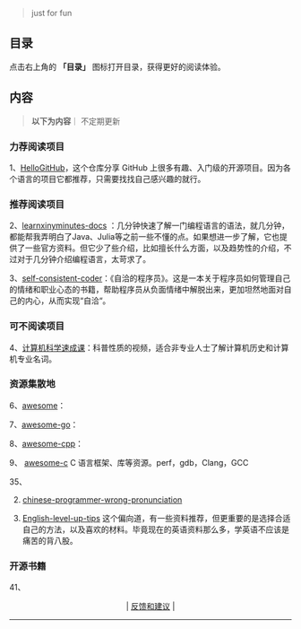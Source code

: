 
> just for fun

## 目录

点击右上角的 **「目录」** 图标打开目录，获得更好的阅读体验。


## 内容
> **以下为内容**｜ 不定期更新

###  力荐阅读项目   
1、[HelloGitHub](https://github.com/521xueweihan/HelloGitHub)，这个仓库分享 GitHub 上很多有趣、入门级的开源项目。因为各个语言的项目它都推荐，只需要找找自己感兴趣的就行。



### 推荐阅读项目    
2、[learnxinyminutes-docs](https://github.com/adambard/learnxinyminutes-docs) ：几分钟快速了解一门编程语言的语法，就几分钟，都能帮我弄明白了Java、Julia等之前一些不懂的点。如果想进一步了解，它也提供了一些官方资料。但它少了些介绍，比如擅长什么方面，以及趋势性的介绍，不过对于几分钟介绍编程语言，太苛求了。

3、[self-consistent-coder](https://hellogithub.com/periodical/statistics/click?target=https://github.com/zhangchenchen/self-consistent-coder)：《自洽的程序员》。这是一本关于程序员如何管理自己的情绪和职业心态的书籍，帮助程序员从负面情绪中解脱出来，更加坦然地面对自己的内心，从而实现“自洽“。

###  可不阅读项目
4、[计算机科学速成课](https://github.com/1c7/crash-course-computer-science-chinese)：科普性质的视频，适合非专业人士了解计算机历史和计算机专业名词。

 


### 资源集散地

6、[awesome](https://github.com/sindresorhus/awesome)：


7、[awesome-go](https://github.com/avelino/awesome-go)：

8、[awesome-cpp](https://github.com/fffaraz/awesome-cpp)：

9、 [awesome-c](https://github.com/oz123/awesome-c)
C 语言框架、库等资源。perf，gdb，Clang，GCC


35、<!-- -->



   <!-- -->


2.  [chinese-programmer-wrong-pronunciation](https://github.com/shimohq/chinese-programmer-wrong-pronunciation) 
    

4. [English-level-up-tips](https://github.com/byoungd/English-level-up-tips) 这个偏向道，有一些资料推荐，但更重要的是选择合适自己的方法，以及喜欢的材料。毕竟现在的英语资料那么多，学英语不应该是痛苦的背八股。


### 开源书籍
41、<!-- 
    [introduction-to-bash-scripting](https://hellogithub.com/periodical/statistics/click?target=https://github.com/bobbyiliev/introduction-to-bash-scripting)：《Bash 脚本入门指南》。这是一本教你如何编写出色的 Bash 脚本的开源书籍。
    -->






<p align="center">
    <!--
     <a href="https://github.com/521xueweihan/HelloGitHub/blob/master/content/HelloGitHub98.md">『上一期』</a> 
    -->
   | <a href='https://github.com/yangxuyu/Note/issues'>反馈和建议</a> |
    <!--
    <a href="https://github.com/521xueweihan/HelloGitHub/blob/master/content/HelloGitHub100.md">『下一期』</a>
    -->


</p>

---
